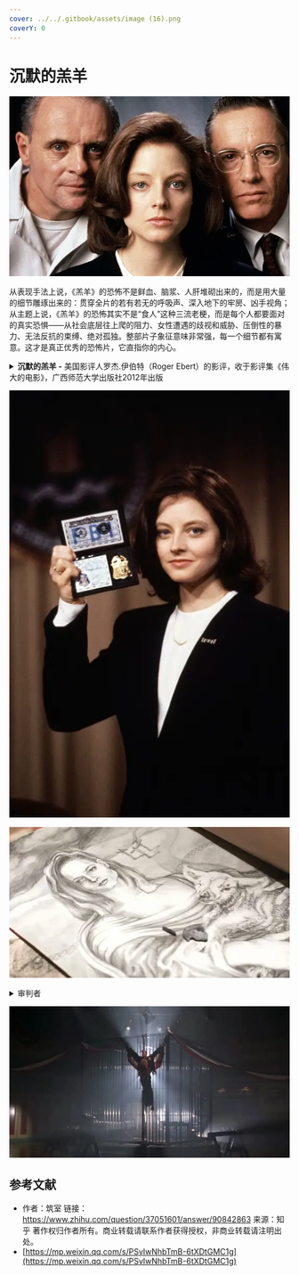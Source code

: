 ```yaml
---
cover: ../../.gitbook/assets/image (16).png
coverY: 0
---
```


# 沉默的羔羊

![](<../../.gitbook/assets/image (18) (1).png>)

从表现手法上说，《羔羊》的恐怖不是鲜血、脑浆、人肝堆砌出来的，而是用大量的细节雕琢出来的：贯穿全片的若有若无的呼吸声、深入地下的牢房、凶手视角；从主题上说，《羔羊》的恐怖其实不是“食人”这种三流老梗，而是每个人都要面对的真实恐惧——从社会底层往上爬的阻力、女性遭遇的歧视和威胁、压倒性的暴力、无法反抗的束缚、绝对孤独。整部片子象征意味非常强，每一个细节都有寓意。这才是真正优秀的恐怖片，它直指你的内心。

<details>

<summary><strong>沉默的羔羊 -</strong> 美国影评人罗杰.伊伯特（Roger Ebert）的影评，收于影评集《伟大的电影》，广西师范大学出版社2012年出版</summary>

《沉默的羔羊》与续作《汉尼拔》之间有一个根本性的区别，那就是前者不仅恐怖，而且引人入胜，令人心悸，而后者只是令人心悸而已。一部以食人魔开场的猎奇片并不稀奇，《沉默的羔羊》的秘密就在于它没有以食人魔开场，而是通过一个年轻女人的视线和思考逐渐接近食人魔。《沉默的羔羊》的主人公是朱迪·福斯特扮演的美国联邦调查局特工克拉丽丝·史达林，整个故事一直跟随她展开，中间没有硬性的切换。潜藏在故事中心的则是汉尼拔·柯莱特博士，这个人物虽然凶残狠毒，却仍能引起我们的好感，我们对他有好感是因为他喜欢克拉丽丝，并且帮助了她。[安东尼·霍普金斯](https://www.zhihu.com/search?q=%E5%AE%89%E4%B8%9C%E5%B0%BC%C2%B7%E9%9C%8D%E6%99%AE%E9%87%91%E6%96%AF\&search\_source=Entity\&hybrid\_search\_source=Entity\&hybrid\_search\_extra=%7B%22sourceType%22%3A%22answer%22%2C%22sourceId%22%3A90842863%7D)扮演的莱克特只是陪衬，站在舞台中央的则是克拉丽丝。\
\
只要恐怖片还有市场，乔纳森·戴米（Jonathan Demme）这部作品大概就会继续受到追捧。正如《[诺斯费拉图](https://www.zhihu.com/search?q=%E8%AF%BA%E6%96%AF%E8%B4%B9%E6%8B%89%E5%9B%BE\&search\_source=Entity\&hybrid\_search\_source=Entity\&hybrid\_search\_extra=%7B%22sourceType%22%3A%22answer%22%2C%22sourceId%22%3A90842863%7D)》、《惊魂记》、《月光光心慌慌》一样，《沉默的羔羊》证明了优秀的惊悚片不会过时。恐惧是一种普遍情感，不受时间限制。然而，《沉默的羔羊》不仅仅是一出惊悚戏，它表现的是电影史上最令人难忘的两个角色——克拉丽丝和汉尼拔，以及他们之间剑拔弩张的奇特关系。\
\
克拉丽丝与莱克特之间的共同之处太多了。他们都被他们所向往的世界所摒弃——莱克特作为一个连续杀人兼食人魔被人类所摒弃，而克拉丽丝作为一个女人被警界所摒弃。两人都被无力感所折磨——莱克特感到无力是因为他被关在一所最高级别的监狱里，转移时还要像《金刚》中的大猩猩一样被五花大绑、戴上口罩，而克拉丽丝感到无力是因为她陷在一群男人的包围之中，不但处处矮他们一截，更要时时忍受他们猥亵的视线。两人都善于通过说服他人为自己解决困难——莱克特一番挑唆便使讨厌的狱友咬舌自尽，而克拉丽丝说服莱克特帮他追查连续杀人狂魔“[野牛比尔](https://www.zhihu.com/search?q=%E9%87%8E%E7%89%9B%E6%AF%94%E5%B0%94\&search\_source=Entity\&hybrid\_search\_source=Entity\&hybrid\_search\_extra=%7B%22sourceType%22%3A%22answer%22%2C%22sourceId%22%3A90842863%7D)”。此外，两人都背负着相似的童年创伤。克拉丽丝是个没人疼爱的孤儿，年幼时便失去了父母，被送到亲戚家寄养；莱克特得知[克拉丽斯](https://www.zhihu.com/search?q=%E5%85%8B%E6%8B%89%E4%B8%BD%E6%96%AF\&search\_source=Entity\&hybrid\_search\_source=Entity\&hybrid\_search\_extra=%7B%22sourceType%22%3A%22answer%22%2C%22sourceId%22%3A90842863%7D)的悲惨经历后深受触动，因为他自己小时候也受到虐待。（在DVD评论轨中，戴米表示他应该更加强调莱克特的背景）\
\
影片的视觉设计中存在几个固定的模式，与上面提到的几个平行主题形成照应。注意[史达林](https://www.zhihu.com/search?q=%E5%8F%B2%E8%BE%BE%E6%9E%97\&search\_source=Entity\&hybrid\_search\_source=Entity\&hybrid\_search\_extra=%7B%22sourceType%22%3A%22answer%22%2C%22sourceId%22%3A90842863%7D)接近囚室中的莱克特和地下室的野牛比尔时都要爬下一层层楼梯，穿过一重重大门，这象征着莱克特和野牛比尔都身处地狱。注意影片的画面仿佛始终在看着克拉丽丝，这是因为摄影机在模仿她周围的男人们审视的目光；而当她进入危险的场所时，摄影机往往在场所内部等着她，而不是跟在她身后。注意影片对红色、白色与蓝色的反复使用：联邦调查局里多处出现这三种颜色，仓库里的汽车上盖着红白相间的旗子，比尔的巢穴里也散落着同样颜色的旗子，就连影片结尾处的毕业蛋糕也是红白蓝三色的（蛋糕上做成美国鹰型的糖霜让人想起莱克特将一个保安钉在囚室墙上的画面，保安手臂张开的可怕造型正如老鹰展翅）。\
\
影片的声轨同样自始至终与主题相呼应。片中不时响起呼吸声，例如验尸官从比尔的第一个受害者的喉咙里取出舞毒蛾茧的时候：关键情节往往伴有仿佛来自地下的隆隆声和遥远的哭嚎声，低得几不可闻；有时还有心脏监护器的声音。霍华德·肖（Howard Shore）创作的音乐沉重而哀伤，具有葬礼的氛围。有时影片的声轨有意制造恐怖感，例如克拉丽丝身处比尔的地下室时，她惊恐的喘息声、比尔粗重的呼吸声和被比尔囚禁的姑娘的尖叫声混合在一起，随后又加入了小狗的狂吠，那刺耳的犬吠声所产生的心理效果比其他任何声音都要深刻。接着又响起了那副绿色夜视镜的电流声，比尔带上夜视镜就能在黑暗中看见克拉丽丝。\
\
朱迪·福斯特和安东尼·霍普金斯凭借本片崭获奥斯卡最佳男女主角奖。此外，《沉默的羔羊》还夺得了当届最佳电影奖，导演德米获得最佳导演奖，编剧泰德·塔里获得最佳改编剧本奖，影片另外获最佳剪辑和最佳音效奖两项提名。这部早在颁奖仪式之前十三个月发行的影片不但没有被学院奖遗忘还拔得头筹，实属难得。要知道，奥斯卡通常只选仍在影院或电视上放映的影片。然而，《沉默的羔羊》显然是一部独一无二的电影，令奥斯卡无法忽视。\
\
尽管霍普金斯的正面戏份远远少于福特斯，但他的表演却给观众带来了不可磨灭的印象。他的出场镜头便令人难以忘怀：克拉丽丝走下一层层楼梯、穿过一重重吱呀作响的大门小门，终于见到了囚室里的莱克特。此时，摄影机展示了他的视角。他是如此的……平静。莱克特身着连裤囚服，站得笔挺，看起来不像真人，倒像一座蜡像。克拉丽丝第二次到访时，他笔挺的身体先是微微一缩，然后才张开了嘴。这个动作让我联想到一条眼镜蛇。霍普斯金本人在评论轨中透露，他对莱克特性格的诠释受到《2011：太空漫游》中哈尔9000的启发：他是一部冷静客观而又聪明绝顶的机器，精于逻辑运算，感情方面则是一片空白。\
\
福斯特演绎的克拉丽丝不仅是个孤儿，还是一个来自偏远地区的弱势女子，全靠拼命工作才爬到了如今的位置。她尽力装出一幅充满自信的样子，实际上却极其自卑。她注意到比尔的受害者之一涂着指甲油，便猜测这个姑娘是“城里人”，而只有不是“城里人”的人才会使用这个字眼。她最勇敢的一刻或许是在殡仪馆将那群冒渎死者的警官赶出房间的时候（“你们给我听好了！”）。\
\
《沉默的羔羊》大受欢迎的一个重要原因是观众们喜欢[汉尼拔·莱克特](https://www.zhihu.com/search?q=%E6%B1%89%E5%B0%BC%E6%8B%94%C2%B7%E8%8E%B1%E5%85%8B%E7%89%B9\&search\_source=Entity\&hybrid\_search\_source=Entity\&hybrid\_search\_extra=%7B%22sourceType%22%3A%22answer%22%2C%22sourceId%22%3A90842863%7D)，这一方面是因为莱克特喜欢史达林，我们感到他不会伤害她；另一方面是因为他帮助史达林追捕野牛比尔，并帮助她救出了被囚禁的少女。此外，观众对莱克特的喜爱也要归功于霍普斯金那低调而又高明的演技，这个角色被他饰演的睿智过人、个性十足。他或许有食人的癖好，但仍然不失为一位值得邀请的晚宴嘉宾（只要主菜不是你）。他幽默风趣，爱憎分明，而且是片中最聪明的人。\
\
莱克特这个角色完全可以和诺斯费拉图、弗兰克坦斯、大猩猩金刚以及诺曼·贝茨（[希区柯克](https://www.zhihu.com/search?q=%E5%B8%8C%E5%8C%BA%E6%9F%AF%E5%85%8B\&search\_source=Entity\&hybrid\_search\_source=Entity\&hybrid\_search\_extra=%7B%22sourceType%22%3A%22answer%22%2C%22sourceId%22%3A90842863%7D)《惊魂记》）等经典恐怖形象相提并论。这些银幕上的怪物具有两大共同点：第一，他们都是依照自己的本能行事，第二，他们得不到理解。从传统的道德观的角度来看，这些怪物所做的一切谈不上“邪恶”，因为他们根本没有道德观念。他们命中注定要做他们所做的事，除此之外别无选择；在有选择的情况下，他们往往尽力去做正确的事（诺斯费拉图是一个例外，因为他从来就没有选择）。金刚想救[费蕾](https://www.zhihu.com/search?q=%E8%B4%B9%E8%95%BE\&search\_source=Entity\&hybrid\_search\_source=Entity\&hybrid\_search\_extra=%7B%22sourceType%22%3A%22answer%22%2C%22sourceId%22%3A90842863%7D)，诺曼·贝茨想和客人愉快地拉拉家常、想听妈妈的话，而莱克特博士帮助了克拉丽丝，因为她没有侮辱他的智商，并且唤起了他的同情。\
\
尽管“沉默的羔羊”具有以上种种优点，但要保证在电影史上长期占据一席之地，影片本身还得足够恐怖。《沉默的羔羊》的恐怖首先来自汉尼拔·莱克特初次登场的场景及登场前的铺垫，其次是来自验尸官发现尸体喉咙里的虫茧并将其取出的画面，第三是大批警察等待电梯从顶楼降下的那一幕，第四是警察在卡吕美特市扑了个空的情景与克拉丽丝在俄亥俄州的[贝尔福迪尔](https://www.zhihu.com/search?q=%E8%B4%9D%E5%B0%94%E7%A6%8F%E8%BF%AA%E5%B0%94\&search\_source=Entity\&hybrid\_search\_source=Entity\&hybrid\_search\_extra=%7B%22sourceType%22%3A%22answer%22%2C%22sourceId%22%3A90842863%7D)进入野牛比尔真正的巢穴；第五是接下来发生在野牛比尔房内的片段，在这一幕中泰勒·勒文成功地塑造了一个令人厌恶无比的疯子（注意史达林先估量一下他的体格并迅速判断局面，随即才大喊“不许动”，时间把握的恰到好处）。我们感到恐惧不仅是因为影片对情节和画面的处理极其高明，更是因为我们喜欢克拉丽丝，不由自主地替她担心。而莱克特也是如此。

</details>

![](<../../.gitbook/assets/image (13) (1).png>)

![](<../../.gitbook/assets/image (17).png>)

<details>

<summary>审判者</summary>

这部片子虽然评分一直很高，但是我从来没有看过。\


&#x20;

昨晚作死看完了，大半夜的，凉风吹进来，仿佛拔叔站在背后笑得阴森。

&#x20;

这部电影的恐怖之处不在于吃人或剥皮元素，而在于其对人性的了解到了令人发指的地步。

&#x20;

**人性是什么？就是汉尼拔所说的“贪图”。**

&#x20;

深入到人性层面来看，人性本身有着欲望，这欲望无所谓好坏，它只是支配肉体行为的源动力，而好坏之分是人为定义的。普通人对行为好坏的理解和分野让他们无法理解汉尼拔这样的人，但汉尼拔却能轻而易举地洞彻人心，因为他习惯于看到事物的本质而不是首先对它做出社会性判断，这种直截了当的观察和思维，来自于拔叔对人性之恶的坚信和研究——毕竟，他是Dr.。

&#x20;

在他眼里，没有好坏，只有“贪图”。

&#x20;

在“贪图”的驱使下，一切的行为都是可以被解释的。

&#x20;

所以水牛比尔剥皮的行为很容易被看穿动机，由于幼时树立起对性别的变态崇敬，所以他渴望变成女人——这不是由于他真的是个“女人”，而是他以为自己是个女人——拔叔一语中的。

&#x20;

水牛比尔贪图的，不是人皮，不是女性性别，而是性别背后带来的掌控感和权力欲——是他对自己人生的转变和控制。

&#x20;

警长、医生贪图的，是简单的名利，是一种征服穷凶极恶罪犯所带来的自我认同感，全然出于人性中的自私之面。身为医生的拔叔怎么可能看不清他们扭曲又卑微的欲望。

&#x20;

拔叔的欲望，他的贪图，就是对人心人性一遍遍的印证和失望，他从中获得快感。正如警长所说，他捉弄人是在“自娱”。这种这种娱乐心理的背后，是对自己无所不能、掌控一切“全知全能感”的投射——**他以为自己就是审判者，除了上帝之外的审判者。**

&#x20;

![图片](https://mmbiz.qpic.cn/mmbiz\_jpg/NaxFDQqEmF0mGDCN2ib9ibYibbQDXJru6DOjF7qdhTn9AjVicur6T0dibPFCZXiaickmQlh85LS6Wpq0tY4d7u0LC4Nfw/640?wx\_fmt=jpeg\&wxfrom=5\&wx\_lazy=1\&wx\_co=1)

\


那么，女主在贪图些什么？

&#x20;

我个人认为，女主所贪图的，正是拔叔愿意“帮助”她的原因——正如一个医生试验数百次后见到难得的好苗子，看似沉静却早已熊熊燃烧、抑制不住喷薄而出的欲望冒出头来。

&#x20;

他试验过很多人，比如那个在车库里的头颅，他已经很久没有见到合适的试验品——让他对卑微可怜的人性之恶存有一丝丝希望。

&#x20;

他对人性之恶的笃定让他习惯于把女主逃离牧场的行为背后有着悲惨的原因，比如被强奸，但女主的理由是“救出沉默的羔羊”。

&#x20;

这出自于对他人生命的珍惜，并非是自己的利益——虽然在一定程度上，也是女主为了救赎自己“脆弱感”的一种投射罢了。不同的是，别人的救赎只投射在自己身上，其行为的直接受益者是自己，女主行为的直接受益者，是他人。

&#x20;

或许是这种微弱的“人性之光”，让拔叔决定把女主作为“试验品”。

&#x20;

我不认为拔叔是在帮女主，他前期的试探和揣测只是为了取乐，直到他听到女主说出“沉默羔羊”的故事后，才决定再次对人性进行验证。而这种所谓的帮助，是建立在试验的基础上的，验证人性是他的贪图，人性露出他所预判的罪恶时刻取悦了他。他对女主的情绪是好奇、试探和期待，并非出自所谓的爱情。

&#x20;

这种验证，是他行使“审判权”的一个证明。

&#x20;

这种审判权，就是汉尼拔吃人的原因。正如他所说的，杀人不是为了杀人，而是杀人背后的东西让他着迷，**他吃人是为了一再体会凌驾于人类之上的优越感，享受自己所拥有的审判权。**在他眼中，只有他自己是上帝，是高出人类等级的“另一个物种”，所以他要吃比自己等级低的物种，即人类。

&#x20;

在他的逻辑里，只有他是审判者，而其他人都只是物品。就像在水牛比尔的眼中，胖胖的女性只是用来剥皮的工具，他不凌虐女性只是因为他意不在此，他只要女性的皮以达成他“transform”（转变）的目的。

&#x20;

另外，我认为这也是一种**投射**，为了证明他相较于其他人类的优越地位，为了享受摧毁人心的快感，为了“彻底地”消灭人性之恶，他一定程度上把毁灭的欲望投射到了吃人上。

&#x20;

![图片](https://mmbiz.qpic.cn/mmbiz\_jpg/NaxFDQqEmF0mGDCN2ib9ibYibbQDXJru6DOjF7qdhTn9AjVicur6T0dibPFCZXiaickmQlh85LS6Wpq0tY4d7u0LC4Nfw/640?wx\_fmt=jpeg\&wxfrom=5\&wx\_lazy=1\&wx\_co=1)

\


他之所以没有吃女主，是因为他在经过测验且听过“沉默羔羊”的故事后，对女主说“谢谢”，一定程度上认同了女主是他的同类——他们在用不同的方式救赎人类这种低等动物。

&#x20;

**女主的行为是天使的拯救，汉尼拔自己则是撒旦的拯救。**一个救人于苦难，另一个则结束他们的生命，结束他们罪恶而苦难的一生。在此层面上，汉尼拔授予了女主“审判权”，让她去拯救凯瑟琳，以完成“天使的救赎”。

&#x20;

所以他才说“你有抓住他的能力”。这种能力不是体力或脑力，而是更深一层的高级物种对低级物种的审判权。从这个角度来讲，汉尼拔这个角色被塑造成既无善恶之分、也无高低之别的审判者角色。

&#x20;

小说作者大概是对人类意见很大，他写的结局里还让女主和拔叔浪迹天涯，说明他完全认同所谓的人性本恶，可以说是狠狠地黑了一把人类。

&#x20;

而且，拔叔没有把水牛比尔看作自己的同类，而是把女主高看一等，也证明拔叔并非简单的变态可以形容，他是复杂的、理性的、精明的、价值观自成一套的生物，他的逻辑思维不能用普通的模型来分析，因为他本来就不以“人”自视，也不属于人类行为的范畴内。

&#x20;

![图片](https://mmbiz.qpic.cn/mmbiz\_jpg/NaxFDQqEmF0mGDCN2ib9ibYibbQDXJru6DOjF7qdhTn9AjVicur6T0dibPFCZXiaickmQlh85LS6Wpq0tY4d7u0LC4Nfw/640?wx\_fmt=jpeg\&wxfrom=5\&wx\_lazy=1\&wx\_co=1)

\


说回电影的隐喻。这部电影中有太多经典的隐喻，比如沉默的羔羊和拯救者，又比如基督教中旧约新约的暗示。

&#x20;

**沉默的羔羊，一方面指软弱无力的受害者，一方面指容易受到影响、无力自保的童年。**在心理学上，童年对人类的影响一向很大，这时被抑制和剥夺的欲望会在成长后慢慢暴露出来。而小说中汉尼拔吃人也是因为他幼时目击妹妹被杀和烹吃，甚至他自己也加入了这一行列；女主童年时父亲的死亡和沉默的羔羊让她感受到自己无力拯救他人的挫败感，所以在睡梦中，羊羔一直在“尖叫”；而水牛比尔是因为被母亲虐待，让他将女性性别和控制力联系起来，故而才想要变成女性，重拾掌控权。

&#x20;

**上文提到的“贪图”，其实是人类通过一系列行为对创伤的弥补。**

&#x20;

**失去了什么，总会以各种方式被讨要回来。正如总要做点什么，才能让心中的羔羊不再嚎叫。**

&#x20;

女主和拔叔最终都得到了一定程度上的弥补，女主开枪射杀了水牛比尔，拔叔吃人并完成了自己的实验。

&#x20;

**那么基督教新旧约的隐喻又体现在哪里？体现在审判者（拯救者）的态度上。**旧约中对于羔羊十分漠视，违背规则要被杀掉，正如女主抱着的羔羊最终不得善终，也像拔叔对“非我族类”的态度——虽远必诛；而新约则是拯救、怜悯的态度，耶稣负了十字架受苦也要拯救人类，即使他们是愚蠢的、懦弱的、卑微的，正如女主想要拯救凯瑟琳一般。拔叔属于旧约的审判者，而女主是新约的代表。圣经沿承交接的转变，很值得玩味。

&#x20;

![图片](https://mmbiz.qpic.cn/mmbiz\_jpg/NaxFDQqEmF0mGDCN2ib9ibYibbQDXJru6DOjF7qdhTn9AjVicur6T0dibPFCZXiaickmQlh85LS6Wpq0tY4d7u0LC4Nfw/640?wx\_fmt=jpeg\&wxfrom=5\&wx\_lazy=1\&wx\_co=1)

\


最后简单提一下影片中很清晰的性别歧视、力量对比和政权黑暗，不仅是女性，也是人类被物化。这些都很清晰，不必赘述。

&#x20;

说到这，这部片子的总结差不多该画个句号，不过，如果跳出影片设立的价值观来看，无论是汉尼拔，还是女主，或是所谓自诩正义的人物，都深深地执迷于自己的逻辑和价值观，汉尼拔尤甚。在没有共同意志的世界里，像汉尼拔或水牛比尔这样的人，智商行动力爆表，很容易对无辜的羔羊造成伤害。所以人类社会的趋同性在自然排斥这样的基因，也是人类种群的自净能力所在。

&#x20;

虽然我对拔叔这类可爱又迷人的反派角色很感兴趣，但出于基础的良知和道德，这样的角色势必不能登上大雅之堂——所以你看，就连《三块广告牌》这样的电影都拿不了小金人了，拔叔这样的角色，似乎也只能活在那个时代了。

\


![图片](https://mmbiz.qpic.cn/mmbiz\_png/NaxFDQqEmF0mGDCN2ib9ibYibbQDXJru6DOWqgEsAK5phvyNxgP8T4ibUyFL4xSxjC4YNbxjtoWbMzGmJAicMOYbZFQ/640?wx\_fmt=gif\&wxfrom=5\&wx\_lazy=1\&wx\_co=1)

\


《沉默的羔羊》可谓是犯罪心理学的经典影片，而其中所体现出的复杂人性和细节暗喻正是其优秀的原因之一。当然，灯光、表演和长镜头、景别的运用也非常出神入化。

\


但是从我个人情感来讲，我不是很喜欢看这类关于心理学的电影，它们总是让我对人性更失望。

\


因为最后赢的人并不是女主，也不是人性，而是另一种复杂价值观和批判方式的延续——拔叔逃脱。

\


这种具有复杂意味的结局，非常微妙。

</details>

![](<../../.gitbook/assets/image (2) (1).png>)

## 参考文献

* 作者：筑室 链接：https://www.zhihu.com/question/37051601/answer/90842863 来源：知乎 著作权归作者所有。商业转载请联系作者获得授权，非商业转载请注明出处。
* [https://mp.weixin.qq.com/s/PSvIwNhbTmB-6tXDtGMC1g](https://mp.weixin.qq.com/s/PSvIwNhbTmB-6tXDtGMC1g)
